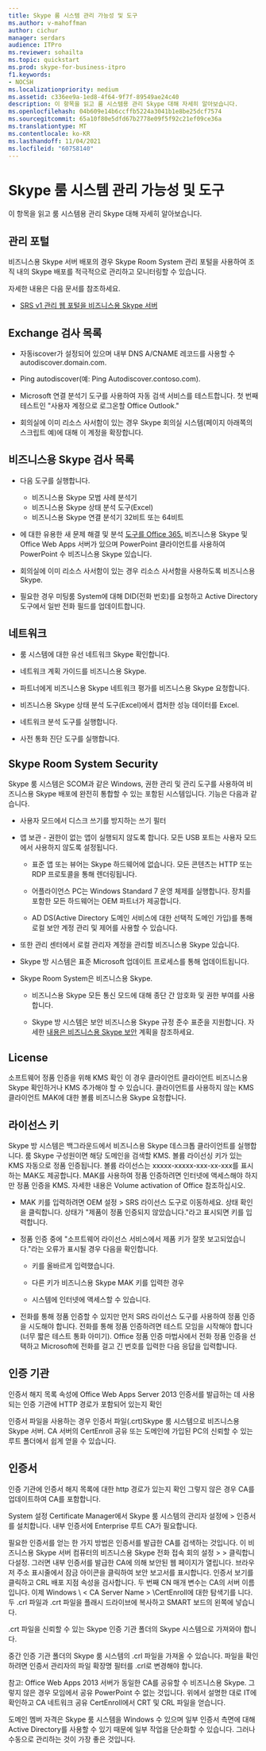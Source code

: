 ```yaml
---
title: Skype 룸 시스템 관리 가능성 및 도구
ms.author: v-mahoffman
author: cichur
manager: serdars
audience: ITPro
ms.reviewer: sohailta
ms.topic: quickstart
ms.prod: skype-for-business-itpro
f1.keywords:
- NOCSH
ms.localizationpriority: medium
ms.assetid: c336ee9a-1ed8-4f64-9f7f-89549ae24c40
description: 이 항목을 읽고 룸 시스템용 관리 Skype 대해 자세히 알아보습니다.
ms.openlocfilehash: 04b609e14b6ccffb5224a3041b1e8be25dcf7574
ms.sourcegitcommit: 65a10f80e5dfd67b2778e09f5f92c21ef09ce36a
ms.translationtype: MT
ms.contentlocale: ko-KR
ms.lasthandoff: 11/04/2021
ms.locfileid: "60758140"
---
```

# <a name="skype-room-system-manageability-and-tools"></a>Skype 룸 시스템 관리 가능성 및 도구
 
이 항목을 읽고 룸 시스템용 관리 Skype 대해 자세히 알아보습니다.
  
## <a name="administrative-portal"></a>관리 포털

비즈니스용 Skype 서버 배포의 경우 Skype Room System 관리 포털을 사용하여 조직 내의 Skype 배포를 적극적으로 관리하고 모니터링할 수 있습니다.
  
자세한 내용은 다음 문서를 참조하세요.
  
- [SRS v1 관리 웹 포털을 비즈니스용 Skype 서버](../deploy-conferencing/room-system-v1-administrative-web-portal.md)
    
  
## <a name="exchange-checklist"></a>Exchange 검사 목록

- 자동iscover가 설정되어 있으며 내부 DNS A/CNAME 레코드를 사용할 수 autodiscover.domain.com.
    
- Ping autodiscover(예: Ping Autodiscover.contoso.com).
    
- Microsoft 연결 분석기 도구를 사용하여 자동 검색 서비스를 테스트합니다. 첫 번째 테스트인 "사용자 계정으로 로그온할 Office Outlook."
    
- 회의실에 이미 리소스 사서함이 있는 경우 Skype 회의실 시스템(페이지 아래쪽의 스크립트 예)에 대해 이 계정을 확장합니다.
    
## <a name="skype-for-business-checklist"></a>비즈니스용 Skype 검사 목록

- 다음 도구를 실행합니다.
    
  - 비즈니스용 Skype 모범 사례 분석기     
  - 비즈니스용 Skype 상태 분석 도구(Excel)    
  - 비즈니스용 Skype 연결 분석기 32비트 또는 64비트
    
- 에 대한 유용한 새 문제 해결 및 분석 [도구를 Office 365.](/archive/blogs/educloud/useful-new-troubleshooting-and-analysis-tools-for-office-365) 비즈니스용 Skype 및 Office Web Apps 서버가 있으며 PowerPoint 클라이언트를 사용하여 PowerPoint 수 비즈니스용 Skype 있습니다.
    
- 회의실에 이미 리소스 사서함이 있는 경우 리소스 사서함을 사용하도록 비즈니스용 Skype.
    
- 필요한 경우 미팅룸 System에 대해 DID(전화 번호)를 요청하고 Active Directory 도구에서 일반 전화 필드를 업데이트합니다.
    
## <a name="network"></a>네트워크

- 룸 시스템에 대한 유선 네트워크 Skype 확인합니다.
    
- 네트워크 계획 가이드를 비즈니스용 Skype.
    
- 파트너에게 비즈니스용 Skype 네트워크 평가를 비즈니스용 Skype 요청합니다.
    
- 비즈니스용 Skype 상태 분석 도구(Excel)에서 캡처한 성능 데이터를 Excel.
    
- 네트워크 분석 도구를 실행합니다.
    
- 사전 통화 진단 도구를 실행합니다.
    
## <a name="skype-room-system-security"></a>Skype Room System Security

Skype 룸 시스템은 SCOM과 같은 Windows, 권한 관리 및 관리 도구를 사용하여 비즈니스용 Skype 배포에 완전히 통합할 수 있는 포함된 시스템입니다. 기능은 다음과 같습니다.
  
- 사용자 모드에서 디스크 쓰기를 방지하는 쓰기 필터 
    
- 앱 보관 - 권한이 없는 앱이 실행되지 않도록 합니다. 모든 USB 포트는 사용자 모드에서 사용하지 않도록 설정됩니다.
    
  - 표준 앱 또는 뷰어는 Skype 하드웨어에 없습니다. 모든 콘텐츠는 HTTP 또는 RDP 프로토콜을 통해 렌더링됩니다.
    
  - 어플라이언스 PC는 Windows Standard 7 운영 체제를 실행합니다. 장치를 포함한 모든 하드웨어는 OEM 파트너가 제공합니다.
    
  - AD DS(Active Directory 도메인 서비스에 대한 선택적 도메인 가입)를 통해 로컬 보안 계정 관리 및 제어를 사용할 수 있습니다.
    
- 또한 관리 센터에서 로컬 관리자 계정을 관리할 비즈니스용 Skype 있습니다.
    
- Skype 방 시스템은 표준 Microsoft 업데이트 프로세스를 통해 업데이트됩니다.
    
- Skype Room System은 비즈니스용 Skype.
    
  - 비즈니스용 Skype 모든 통신 모드에 대해 종단 간 암호화 및 권한 부여를 사용합니다.
    
  - Skype 방 시스템은 보안 비즈니스용 Skype 규정 준수 표준을 지원합니다. 자세한 [내용은 비즈니스용 Skype 보안](../../plan-your-deployment/security/security.md) 계획을 참조하세요.
    
## <a name="license"></a>License

소프트웨어 정품 인증을 위해 KMS 확인 이 경우 클라이언트 클라이언트 비즈니스용 Skype 확인하거나 KMS 추가해야 할 수 있습니다. 클라이언트를 사용하지 않는 KMS 클라이언트 MAK에 대한 볼륨 비즈니스용 Skype 요청합니다.
  
## <a name="license-keys"></a>라이선스 키

Skype 방 시스템은 백그라운드에서 비즈니스용 Skype 데스크톱 클라이언트를 실행합니다. 룸 Skype 구성원이면 해당 도메인을 검색할 KMS. 볼륨 라이선싱 키가 있는 KMS 자동으로 정품 인증됩니다. 볼륨 라이선스는 xxxxx-xxxxx-xxx-xx-xxx를 표시하는 MAK도 제공합니다. MAK를 사용하여 정품 인증하려면 인터넷에 액세스해야 하지만 정품 인증을 KMS. 자세한 내용은 Volume activation of Office 참조하십시오.
  
- MAK 키를 입력하려면 OEM 설정 \> SRS 라이선스 도구로 이동하세요. 상태 확인을 클릭합니다. 상태가 "제품이 정품 인증되지 않았습니다."라고 표시되면 키를 입력합니다.
    
- 정품 인증 중에 "소프트웨어 라이선스 서비스에서 제품 키가 잘못 보고되었습니다."라는 오류가 표시될 경우 다음을 확인합니다.
    
  - 키를 올바르게 입력했습니다.
    
  - 다른 키가 비즈니스용 Skype MAK 키를 입력한 경우
    
  - 시스템에 인터넷에 액세스할 수 있습니다.
    
- 전화를 통해 정품 인증할 수 있지만 먼저 SRS 라이선스 도구를 사용하여 정품 인증을 시도해야 합니다. 전화를 통해 정품 인증하려면 테스트 모임을 시작해야 합니다(너무 짧은 테스트 통화 아미기). Office 정품 인증 마법사에서 전화 정품 인증을 선택하고 Microsoft에 전화를 걸고 긴 번호를 입력한 다음 응답을 입력합니다.
    
## <a name="certificate-authority"></a>인증 기관

인증서 해지 목록 속성에 Office Web Apps Server 2013 인증서를 발급하는 데 사용되는 인증 기관에 HTTP 경로가 포함되어 있는지 확인
  
인증서 파일을 사용하는 경우 인증서 파일(.crt)Skype 룸 시스템으로 비즈니스용 Skype 서버. CA 서버의 CertEnroll 공유 또는 도메인에 가입된 PC의 신뢰할 수 있는 루트 폴더에서 쉽게 얻을 수 있습니다.
  
## <a name="certificates"></a>인증서

인증 기관에 인증서 해지 목록에 대한 http 경로가 있는지 확인 그렇지 않은 경우 CA를 업데이트하여 CA를 포함합니다.
  
System 설정 Certificate Manager에서 Skype 룸 시스템의 관리자 설정에 \> 인증서를 설치합니다. 내부 인증서에 Enterprise 루트 CA가 필요합니다.
  
필요한 인증서를 얻는 한 가지 방법은 인증서를 발급한 CA를 검색하는 것입니다. 이 비즈니스용 Skype 서버 컴퓨터의 비즈니스용 Skype 전화 접속 회의 설정 \> \> 클릭합니다설정. 그러면 내부 인증서를 발급한 CA에 의해 보안된 웹 페이지가 열립니다. 브라우저 주소 표시줄에서 잠금 아이콘을 클릭하여 보안 보고서를 표시합니다. 인증서 보기를 클릭하고 CRL 배포 지점 속성을 검사합니다. 두 번째 CN 매개 변수는 CA의 서버 이름입니다. 이제 Windows \\ \< CA Server Name \> \CertEnroll에 대한 탐색기를 니다. 두 .crl 파일과 .crt 파일을 플래시 드라이브에 복사하고 SMART 보드의 왼쪽에 넣습니다.
  
.crt 파일을 신뢰할 수 있는 Skype 인증 기관 폴더의 Skype 시스템으로 가져와야 합니다.
  
중간 인증 기관 폴더의 Skype 룸 시스템의 .crl 파일을 가져올 수 있습니다. 파일을 확인하려면 인증서 관리자의 파일 확장명 필터를 .crl로 변경해야 합니다.
  
참고: Office Web Apps 2013 서버가 동일한 CA를 공유할 수 비즈니스용 Skype. 그렇지 않은 경우 모임에서 공유 PowerPoint 수 없는 것입니다. 위에서 설명한 대로 IT에 확인하고 CA 네트워크 공유 CertEnroll에서 CRT 및 CRL 파일을 얻습니다. 
  
도메인 멤버 자격은 Skype 룸 시스템을 Windows 수 있으며 일부 인증서 측면에 대해 Active Directory를 사용할 수 있기 때문에 일부 작업을 단순화할 수 있습니다. 그러나 수동으로 관리하는 것이 가장 좋은 것입니다.
